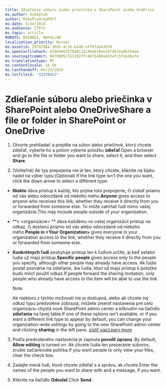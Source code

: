 ```yaml
---
title: Zdieľanie súboru alebo priečinka v SharePoint alebo OneDrive
ms.author: mikeplum
author: MikePlumleyMSFT
ms.date: 5/24/2018
ms.audience: ITPro
ms.topic: article
ROBOTS: NOINDEX, NOFOLLOW
localization_priority: Normal
ms.assetid: 29782984-30d5-4c1b-b1dd-eff6fab41078
ms.openlocfilehash: 428646635f0a9112c49a676ee297d514a86354ae
ms.sourcegitcommit: 9d78905c512192ffc4675468abd2efc5f2e4baf4
ms.translationtype: MT
ms.contentlocale: sk-SK
ms.lasthandoff: 04/23/2019
ms.locfileid: "32370413"
---
```

# <a name="share-a-file-or-folder-in-sharepoint-or-onedrive"></a><span data-ttu-id="e21e0-102">Zdieľanie súboru alebo priečinka v SharePoint alebo OneDrive</span><span class="sxs-lookup"><span data-stu-id="e21e0-102">Share a file or folder in SharePoint or OneDrive</span></span>

1. <span data-ttu-id="e21e0-103">Otvorte prehliadač a prejdite na súbor alebo priečinok, ktorý chcete zdieľať, vyberte ho a potom vyberte položku **zdieľať**.</span><span class="sxs-lookup"><span data-stu-id="e21e0-103">Open a browser and go to the file or folder you want to share, select it, and then select **Share**.</span></span> 
    
2. <span data-ttu-id="e21e0-104">(Voliteľné) Ak typ prepojenia nie je ten, ktorý chcete, kliknite na šípku nadol na výber typu:</span><span class="sxs-lookup"><span data-stu-id="e21e0-104">(Optional) If the link type isn't the one you want, click the down arrow to select a different type:</span></span>
    
  - <span data-ttu-id="e21e0-105">**Niekto** dáva prístup k každý, kto prijme toto prepojenie, či získať priamo od vás alebo odovzdané od niekoho iného.</span><span class="sxs-lookup"><span data-stu-id="e21e0-105">**Anyone** gives access to anyone who receives this link, whether they receive it directly from you or forwarded from someone else.</span></span> <span data-ttu-id="e21e0-106">To môže zahŕňať ľudí mimo vašej organizácie.</span><span class="sxs-lookup"><span data-stu-id="e21e0-106">This may include people outside of your organization.</span></span> 
    
  - <span data-ttu-id="e21e0-107">\*\*v \<organizácie\> \*\* dáva každému vo vašej organizácii prístup na odkaz, či dostanú priamo od vás alebo odovzdané od niekoho iného.</span><span class="sxs-lookup"><span data-stu-id="e21e0-107">**People in \<Your Organization\>** gives everyone in your organization access to the link, whether they receive it directly from you or forwarded from someone else.</span></span> 
    
  - <span data-ttu-id="e21e0-108">**Konkrétnych ľudí** poskytuje prístup len k ľuďom určíte, aj keď ostatní ľudia už majú prístup.</span><span class="sxs-lookup"><span data-stu-id="e21e0-108">**Specific people** gives access only to the people you specify, although other people may already have access.</span></span> <span data-ttu-id="e21e0-109">Ak ľudia poslať pozvanie na zdieľanie, iba ľudia, ktorí už majú prístup k položke budú môcť použiť odkaz.</span><span class="sxs-lookup"><span data-stu-id="e21e0-109">If people forward the sharing invitation, only people who already have access to the item will be able to use the link.</span></span> 
    
    > [!NOTE]
    > <span data-ttu-id="e21e0-110">Ak niektorú z týchto možností nie je dostupná, alebo ak chcete iný odkaz typu predvolene zobrazia, môžete zmeniť nastavenia pre celú organizáciu chystá nové SharePoint admin center a kliknutím na tlačidlo **zdieľania** na ľavej table.</span><span class="sxs-lookup"><span data-stu-id="e21e0-110">If one of these options isn't available, or if you want a different link type to appear by default, you can change your organization-wide settings by going to the new SharePoint admin center and clicking **sharing** in the left pane.</span></span> [<span data-ttu-id="e21e0-111">zistiť viac</span><span class="sxs-lookup"><span data-stu-id="e21e0-111">Learn more</span></span>](https://go.microsoft.com/fwlink/?linkid=866426)
  
3. <span data-ttu-id="e21e0-112">Podľa predvoleného nastavenia je zapnutá **povoliť úpravu** .</span><span class="sxs-lookup"><span data-stu-id="e21e0-112">By default, **Allow editing** is turned on.</span></span> <span data-ttu-id="e21e0-113">Ak chcete ľudia len prezeranie súborov, zrušte začiarknutie políčka.</span><span class="sxs-lookup"><span data-stu-id="e21e0-113">If you want people to only view your files, clear the check box.</span></span> 
    
4. <span data-ttu-id="e21e0-114">Zadajte mená ľudí, ktoré chcete zdieľať s a správu, ak chcete.</span><span class="sxs-lookup"><span data-stu-id="e21e0-114">Enter the names of the people you want to share with and a message, if you want.</span></span>
    
5. <span data-ttu-id="e21e0-115">Kliknite na tlačidlo **Odoslať**.</span><span class="sxs-lookup"><span data-stu-id="e21e0-115">Click **Send**.</span></span> 
    

